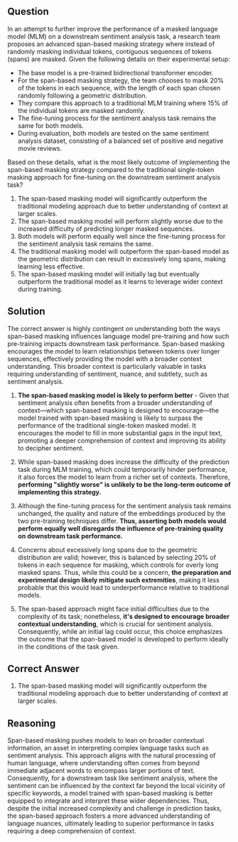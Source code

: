 ## Question
In an attempt to further improve the performance of a masked language model (MLM) on a downstream sentiment analysis task, a research team proposes an advanced span-based masking strategy where instead of randomly masking individual tokens, contiguous sequences of tokens (spans) are masked. Given the following details on their experimental setup:

- The base model is a pre-trained bidirectional transformer encoder.
- For the span-based masking strategy, the team chooses to mask 20% of the tokens in each sequence, with the length of each span chosen randomly following a geometric distribution.
- They compare this approach to a traditional MLM training where 15% of the individual tokens are masked randomly.
- The fine-tuning process for the sentiment analysis task remains the same for both models.
- During evaluation, both models are tested on the same sentiment analysis dataset, consisting of a balanced set of positive and negative movie reviews.

Based on these details, what is the most likely outcome of implementing the span-based masking strategy compared to the traditional single-token masking approach for fine-tuning on the downstream sentiment analysis task?

1. The span-based masking model will significantly outperform the traditional modeling approach due to better understanding of context at larger scales.
2. The span-based masking model will perform slightly worse due to the increased difficulty of predicting longer masked sequences.
3. Both models will perform equally well since the fine-tuning process for the sentiment analysis task remains the same.
4. The traditional masking model will outperform the span-based model as the geometric distribution can result in excessively long spans, making learning less effective.
5. The span-based masking model will initially lag but eventually outperform the traditional model as it learns to leverage wider context during training.

## Solution
The correct answer is highly contingent on understanding both the ways span-based masking influences language model pre-training and how such pre-training impacts downstream task performance. Span-based masking encourages the model to learn relationships between tokens over longer sequences, effectively providing the model with a broader context understanding. This broader context is particularly valuable in tasks requiring understanding of sentiment, nuance, and subtlety, such as sentiment analysis.

1. **The span-based masking model is likely to perform better** - Given that sentiment analysis often benefits from a broader understanding of context—which span-based masking is designed to encourage—the model trained with span-based masking is likely to surpass the performance of the traditional single-token masked model. It encourages the model to fill in more substantial gaps in the input text, promoting a deeper comprehension of context and improving its ability to decipher sentiment.

2. While span-based masking does increase the difficulty of the prediction task during MLM training, which could temporarily hinder performance, it also forces the model to learn from a richer set of contexts. Therefore, **performing "slightly worse" is unlikely to be the long-term outcome of implementing this strategy.**

3. Although the fine-tuning process for the sentiment analysis task remains unchanged, the quality and nature of the embeddings produced by the two pre-training techniques differ. **Thus, asserting both models would perform equally well disregards the influence of pre-training quality on downstream task performance.**

4. Concerns about excessively long spans due to the geometric distribution are valid; however, this is balanced by selecting 20% of tokens in each sequence for masking, which controls for overly long masked spans. Thus, while this could be a concern, **the preparation and experimental design likely mitigate such extremities**, making it less probable that this would lead to underperformance relative to traditional models.

5. The span-based approach might face initial difficulties due to the complexity of its task; nonetheless, **it's designed to encourage broader contextual understanding**, which is crucial for sentiment analysis. Consequently, while an initial lag could occur, this choice emphasizes the outcome that the span-based model is developed to perform ideally in the conditions of the task given.

## Correct Answer
1. The span-based masking model will significantly outperform the traditional modeling approach due to better understanding of context at larger scales.

## Reasoning
Span-based masking pushes models to lean on broader contextual information, an asset in interpreting complex language tasks such as sentiment analysis. This approach aligns with the natural processing of human language, where understanding often comes from beyond immediate adjacent words to encompass larger portions of text. Consequently, for a downstream task like sentiment analysis, where the sentiment can be influenced by the context far beyond the local vicinity of specific keywords, a model trained with span-based masking is better equipped to integrate and interpret these wider dependencies. Thus, despite the initial increased complexity and challenge in prediction tasks, the span-based approach fosters a more advanced understanding of language nuances, ultimately leading to superior performance in tasks requiring a deep comprehension of context.